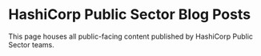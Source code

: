 # HashiCorp Public Sector Blog Posts

This page houses all public-facing content published by HashiCorp Public Sector teams.
